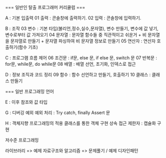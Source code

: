 

=== 일반인 탈출 프로그래머 커리큘럼 ===

A : 기본 입출력
01 출력 : 콘솔창에 출력하기.
02 입력 : 콘솔창에 입력하기.

B : 조작
03 변수 : 기본 타입(불리언,정수,실수,문자열), 변수 만들기, 변수에 값 넣기, 변수로부터 값 가져오기
04 문자열 : 문자열 함수들 중 직관적이고 쉬운거 + 비 문자열을 문자열로 만들기 + 문자열 파싱하여 비 문자열 정보로 만들기
05 연산자 : 연산자 호출하기(함수 기초)

C : 프로그램 흐름 제어
06 조건문 : if문, else 문, if else 문, switch 문
07 반복문 : for문, while문, do while문
08 배열 : 배열 선언, 초기화, 인덱스로 접근

D : 정보 조직과 코드 정리
09 함수 : 함수 선언하고 만들기, 호출하기
10 클래스 : 클래스 만들기

=== 일반 프로그래밍 언어

E : 이후
참조와 값 타입


G : 디버깅
예외
예외 처리 : Try catch, finally
Assert 문

H : 객체지향 프로그래밍의 적용
클래스를 통한 객체 구현
상속
접근 제한자 : 캡슐화 구현











저수준 프로그래밍


라이브러리 => 예제
자료구조와 알고리즘 => 문제풀기 / 예제
디자인패턴
